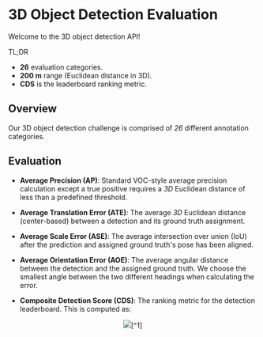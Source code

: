 # 3D Object Detection Evaluation

Welcome to the 3D object detection API!

TL;DR

- **26** evaluation categories.
- **200 m** range (Euclidean distance in 3D).
- **CDS** is the leaderboard ranking metric.

## Overview

Our 3D object detection challenge is comprised of _26_ different annotation categories.

## Evaluation

- **Average Precision (AP)**: Standard VOC-style average precision calculation except a true positive requires a _3D_ Euclidean distance of less than a predefined threshold.

- **Average Translation Error (ATE)**: The average _3D_ Euclidean distance (center-based) between a detection and its ground truth assignment.

- **Average Scale Error (ASE)**: The average intersection over union (IoU) after the prediction and assigned ground truth's pose has been aligned.

- **Average Orientation Error (AOE)**: The average angular distance between the detection and the assigned ground truth. We choose the smallest angle between the two different headings when calculating the error.

- **Composite Detection Score (CDS)**: The ranking metric for the detection leaderboard. This is computed as:

<p align="center">
  <img src="https://render.githubusercontent.com/render/math?math={\text{CDS} = \text{mAP} \cdot \sum_{x \in \mathcal{X}} 1 - x \quad \text{where} \quad  \mathcal{X} = \{ \text{mATE}_{\text{unit}}, \text{mASE}, \text{mAOE}_{\text{unit}} \}}">[^1]
</p>


<!-- $$\text{CDS} = \text{mAP}  \sum_{x \in \mathcal{X}} 1 - x \quad \text{where} \quad  \mathcal{X} = \{ \text{mATE}_{\text{unit}}, \text{mASE}, \text{mAOE}_{\text{unit}} \}.$$ [^1] -->

[^1]: We refer to metrics which aren’t upper bounded by 1 (e.g., ATE and AOE) as their normalized variants: ATEunit, AOEunit.
